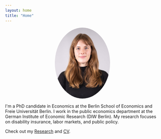 ```yaml
---
layout: home  
title: "Home"
---
```


<img src="/assets/photo.jpg" alt="Annica Gehlen" style="width:180px;border-radius:50%;margin:auto;display:block;margin-bottom:1rem;"/>


I'm a PhD candidate in Economics at the Berlin School of Economics and Freie Universität Berlin. I work in the public economics department at the German Institute of Economic Research (DIW Berlin). My research focuses on disability insurance, labor markets, and public policy.

Check out my [Research](/research/) and [CV](/cv/).
